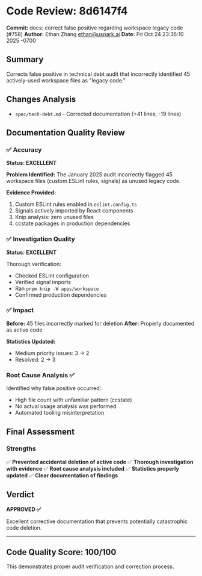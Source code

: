 # Code Review: 8d6147f4

**Commit:** docs: correct false positive regarding workspace legacy code (#758)
**Author:** Ethan Zhang <ethan@uspark.ai>
**Date:** Fri Oct 24 23:35:10 2025 -0700

## Summary

Corrects false positive in technical debt audit that incorrectly identified 45 actively-used workspace files as "legacy code."

## Changes Analysis

- `spec/tech-debt.md` - Corrected documentation (+41 lines, -19 lines)

## Documentation Quality Review

### ✅ Accuracy
**Status: EXCELLENT**

**Problem Identified:**
The January 2025 audit incorrectly flagged 45 workspace files (custom ESLint rules, signals) as unused legacy code.

**Evidence Provided:**
1. Custom ESLint rules enabled in `eslint.config.ts`
2. Signals actively imported by React components
3. Knip analysis: zero unused files
4. ccstate packages in production dependencies

### ✅ Investigation Quality
**Status: EXCELLENT**

Thorough verification:
- Checked ESLint configuration
- Verified signal imports
- Ran `pnpm knip -W apps/workspace`
- Confirmed production dependencies

### ✅ Impact

**Before:** 45 files incorrectly marked for deletion
**After:** Properly documented as active code

**Statistics Updated:**
- Medium priority issues: 3 → 2
- Resolved: 2 → 3

### Root Cause Analysis ✅

Identified why false positive occurred:
- High file count with unfamiliar pattern (ccstate)
- No actual usage analysis was performed
- Automated tooling misinterpretation

## Final Assessment

### Strengths
✅ **Prevented accidental deletion of active code**
✅ **Thorough investigation with evidence**
✅ **Root cause analysis included**
✅ **Statistics properly updated**
✅ **Clear documentation of findings**

## Verdict

**APPROVED ✅**

Excellent corrective documentation that prevents potentially catastrophic code deletion.

---

## Code Quality Score: 100/100

This demonstrates proper audit verification and correction process.
